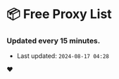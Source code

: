 # :package: Free Proxy List
### Updated every 15 minutes.

- Last updated: `2024-08-17 04:28`

:heart:

